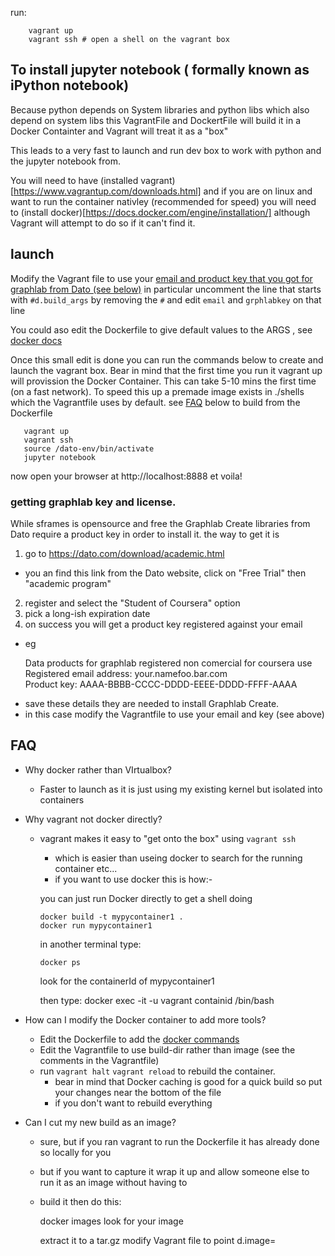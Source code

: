 run:
```
    vagrant up
    vagrant ssh # open a shell on the vagrant box
```

## To install jupyter notebook ( formally known as iPython notebook)
Because python depends on System libraries and python libs which also 
depend on system libs this VagrantFile and DockertFile will build it in a
Docker Containter and Vagrant will treat it as a "box"

This leads to a very fast to launch and run dev box to work with python and the jupyter notebook from.

You will need to have (installed vagrant)[https://www.vagrantup.com/downloads.html] and if you are on linux and want to run the container nativley (recommended for speed) you will need to (install docker)[https://docs.docker.com/engine/installation/] although Vagrant will attempt to do so if it can't find it.

## <a name="launch"></a>launch

Modify the Vagrant file to use your [email and product key that you got for graphlab from Dato (see below)](#graphlab) 
in particular uncomment the line that starts with `#d.build_args` by removing the `#`
and edit `email` and `grphlabkey` on that line

You could aso edit the Dockerfile to give default values to the ARGS , see [docker docs](https://docs.docker.com/engine/reference/builder/#arg)

Once this small edit is done you can run the commands below to create and launch the vagrant box.
Bear in mind that the first time you run it vagrant up will provission the Docker Container. This can take 5-10 mins the first time (on a fast network). To speed this up a premade image exists in ./shells which the Vagrantfile uses by default. see [FAQ](#faq) below to build from the Dockerfile

```
   vagrant up
   vagrant ssh
   source /dato-env/bin/activate
   jupyter notebook
```

now open your browser at http://localhost:8888 et voila!

### <a name="graphlab"></a>getting graphlab key and license.
While sframes is opensource and free the Graphlab Create libraries from Dato
require a product key in order to install it. the way to get it is

1. go to https://dato.com/download/academic.html
  - you an find this link from the Dato website, click on "Free Trial" then "academic program"
2. register and select the "Student of Coursera" option
3. pick a long-ish expiration date
4. on success you will get a product key registered against your email
  - eg 

    Data products for graphlab registered non comercial for coursera use         
    Registered email address: your.namefoo.bar.com                       
    Product key: AAAA-BBBB-CCCC-DDDD-EEEE-DDDD-FFFF-AAAA

* save these details they are needed to install Graphlab Create. 
* in this case modify the Vagrantfile to use your email and key (see above)

## <a name="faq"></a>FAQ
* Why docker rather than VIrtualbox?
  - Faster to launch as it is just using my existing kernel but isolated into containers

* Why vagrant not docker directly?
  - vagrant makes it easy to "get onto the box" using `vagrant ssh`
    - which is easier than useing docker to search for the running container etc...
    - if you want to use docker this is how:- 
        
    you can just run Docker directly to get a shell doing

        docker build -t mypycontainer1 .
        docker run mypycontainer1

    in another terminal type:

        docker ps

    look for the containerId of mypycontainer1

    then type:
        docker exec -it -u vagrant containid /bin/bash

* How can I modify the Docker container to add more tools?
  - Edit the Dockerfile to add the [docker commands](https://docs.docker.com/engine/reference/builder/)
  - Edit the Vagrantfile to use build-dir rather than image (see the comments in the Vagrantfile)
  - run `vagrant halt` `vagrant reload` to rebuild the container.
    - bear in mind that Docker caching is good for a quick build so put your changes near the bottom of the file
    - if you don't want to rebuild everything
    
* Can I cut my new build as an image?
  - sure, but if you ran vagrant to run the Dockerfile it has already done so locally for you
  - but if you want to capture it wrap it up and allow someone else to run it as an image without having to 
  - build it then do this:

    docker images
       look for your image

    extract it to a tar.gz
    modify Vagrant file to point d.image=<path to your image>
